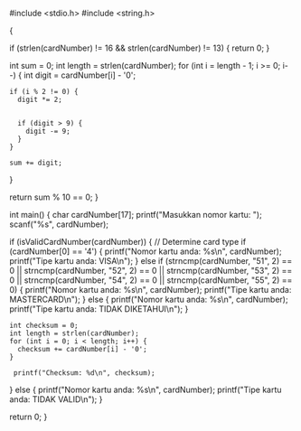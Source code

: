 #include <stdio.h>
#include <string.h>

 {
 
  if (strlen(cardNumber) != 16 && strlen(cardNumber) != 13) {
    return 0;
  }

 
  int sum = 0;
  int length = strlen(cardNumber);
  for (int i = length - 1; i >= 0; i--) { 
    int digit = cardNumber[i] - '0';

    
    if (i % 2 != 0) {
      digit *= 2;


      if (digit > 9) {
        digit -= 9;
      }
    }

    sum += digit;
  }

  return sum % 10 == 0;
}

int main() {
  char cardNumber[17]; 
  printf("Masukkan nomor kartu: ");
  scanf("%s", cardNumber);

  if (isValidCardNumber(cardNumber)) {
    // Determine card type
    if (cardNumber[0] == '4') {
      printf("Nomor kartu anda: %s\n", cardNumber);
      printf("Tipe kartu anda: VISA\n");
    } else if (strncmp(cardNumber, "51", 2) == 0 || strncmp(cardNumber, "52", 2) == 0 ||
               strncmp(cardNumber, "53", 2) == 0 || strncmp(cardNumber, "54", 2) == 0 ||
               strncmp(cardNumber, "55", 2) == 0) {
      printf("Nomor kartu anda: %s\n", cardNumber);
      printf("Tipe kartu anda: MASTERCARD\n");
    } else {
      printf("Nomor kartu anda: %s\n", cardNumber);
      printf("Tipe kartu anda: TIDAK DIKETAHUI\n");
    }

    
    int checksum = 0;
    int length = strlen(cardNumber);
    for (int i = 0; i < length; i++) {
      checksum += cardNumber[i] - '0';
    }
    
     printf("Checksum: %d\n", checksum);
  } else {
    printf("Nomor kartu anda: %s\n", cardNumber);
    printf("Tipe kartu anda: TIDAK VALID\n");
  }

  return 0;
}
